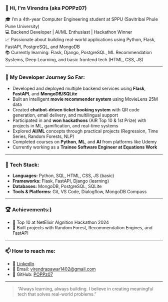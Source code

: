 ### 👋 Hi, I'm Virendra (aka POPPz07)

🎓 I’m a 4th-year Computer Engineering student at SPPU (Savitribai Phule Pune University)  
💻 Backend Developer | AI/ML Enthusiast | Hackathon Winner  
📈 Passionate about building real-world applications using Python, Flask, FastAPI, PostgreSQL, and MongoDB  
📚 Currently learning: Flask, Django, PostgreSQL, ML Recommendation Systems, Deep Learning, and basic frontend tech (HTML, CSS, JS)

---

### 🚀 My Developer Journey So Far:
- Developed and deployed multiple backend services using **Flask**, **FastAPI**, and **MongoDB/SQLite**
- Built an intelligent **movie recommender system** using MovieLens 25M data
- Created **chatbot-driven ticket booking system** with QR code generation, email delivery, and multilingual support
- Participated in and **won hackathons** (AIR Top 10 & 1st Prize) with projects in ML, gamification, and real-time systems
- Explored **AI/ML** concepts through practical projects (Regression, Time Series, Random Forests, NLP)
- Completed courses on **Python**, **ML**, and **AI** from platforms like Udemy
- Currently working as a **Trainee Software Engineer at Equations Work**

---

### 🔧 Tech Stack:
- **Languages:** Python, SQL, HTML, CSS, JS (basic)
- **Frameworks:** Flask, FastAPI, Django (learning)
- **Databases:** MongoDB, PostgreSQL, SQLite
- **Tools & Platforms:** Git, VS Code, Dialogflow, MongoDB Compass

---

### 🏆 Achievements:)
- 🏅 Top 10 at NetElixir AIgnition Hackathon 2024
- 🧠 Built projects with Random Forest, Recommendation Engines, and FastAPI

---

### 📫 How to reach me:
- 🔗 [LinkedIn](https://www.linkedin.com/in/)  
- 📧 Email: virendrapawar1402@gmail.com 
- 🐍 GitHub: [POPPz07](https://github.com/POPPz07)

---

> “Always learning, always building. I believe in creating meaningful tech that solves real-world problems.”

